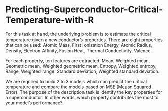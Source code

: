 # Predicting-Superconductor-Critical-Temperature-with-R

For this task at hand, the underlying problem is to estimate the critical temperature given a new conductor’s properties. There are eight properties that can be used: Atomic Mass, First Ionization Energy, Atomic Radius, Density, Electron Aﬃnity, Fusion Heat, Thermal Conductivity, Valence.

For each property, ten features are extracted: Mean, Weighted mean, Geometric mean, Weighted geometric mean, Entropy, Weighted entropy, Range, Weighted range. Standard deviation, Weighted standard deviation.

We are required to build 2 to 3 models which can predict the critical temperature and compare the models based on MSE (Measn Squared Error). The purpose of the description task is identify the key properties for a superconductor. In other words, which property contributes the most to your model’s performance?
